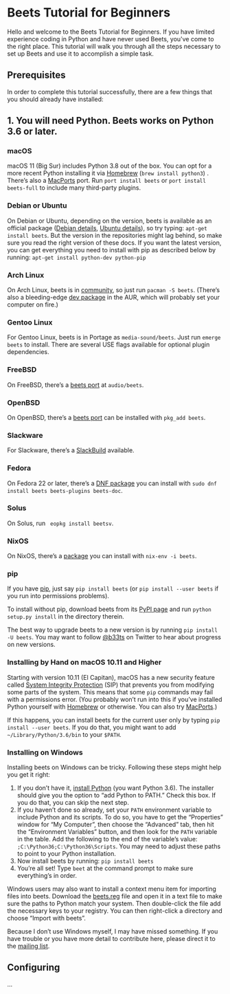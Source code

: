 # Beets Tutorial for Beginners
Hello and welcome to the Beets Tutorial for Beginners. If you have limited experience coding in Python and have never used Beets, you've 
come to the right place. This tutorial will walk you through all the steps necessary to set up Beets and use it to accomplish a simple task.

## Prerequisites
In order to complete this tutorial successfully, there are a few things that you should already have installed:

## 1. You will need Python. Beets works on Python 3.6 or later.
### macOS 
macOS 11 (Big Sur) includes Python 3.8 out of the box. You can opt for a more recent Python installing it via [Homebrew](https://brew.sh/) (` brew install python3 `)
. There’s also a [MacPorts](https://www.macports.org/) port. Run ` port install beets ` or ` port install beets-full ` to include many third-party plugins.

### Debian or Ubuntu
On Debian or Ubuntu, depending on the version, beets is available as an official package ([Debian details](https://tracker.debian.org/pkg/beets), [Ubuntu details](https://launchpad.net/ubuntu/+source/beets)), so try typing: ` apt-get install beets `. But the version in the repositories might lag behind, so make sure you read the right version of these docs. If you want the latest version, you can get everything you need to install with pip as described below by running: ` apt-get install python-dev python-pip `

### Arch Linux
On Arch Linux, beets is in [community](https://wiki.archlinux.org/title/Beets), so just run ` pacman -S beets `. (There’s also a bleeding-edge [dev package](https://aur.archlinux.org/packages/beets-git) in the AUR, which will probably set your computer on fire.)

### Gentoo Linux
For Gentoo Linux, beets is in Portage as ` media-sound/beets `. Just run ` emerge beets ` to install. There are several USE flags available for optional plugin dependencies.

### FreeBSD
On FreeBSD, there’s a [beets port](https://www.freebsd.org/ports/) at ` audio/beets `.

### OpenBSD
On OpenBSD, there’s a [beets port](https://www.openbsd.org/faq/ports/ports.html) can be installed with ` pkg_add beets `.

### Slackware
For Slackware, there’s a [SlackBuild](https://slackbuilds.org/repository/14.2/multimedia/beets/) available.

### Fedora
On Fedora 22 or later, there’s a [DNF package](https://docs.fedoraproject.org/en-US/quick-docs/dnf/) you can install with ` sudo dnf install beets beets-plugins beets-doc `.

### Solus
On Solus, run ` eopkg install beetsv`.

### NixOS
On NixOS, there’s a [package](https://github.com/NixOS/nixpkgs/tree/master/pkgs/tools/audio/beets) you can install with ` nix-env -i beets `.

### pip
If you have [pip](https://pip.pypa.io/en/stable/), just say ` pip install beets ` (or ` pip install --user beets ` if you run into permissions problems).

To install without pip, download beets from its [PyPI page](https://pypi.org/project/beets/#files) and run ` python setup.py install ` in the directory therein.

The best way to upgrade beets to a new version is by running ` pip install -U beets `. You may want to follow [@b33ts](https://twitter.com/i/flow/login?redirect_after_login=%2Fb33ts) on Twitter to hear about progress on new versions.

### Installing by Hand on macOS 10.11 and Higher
Starting with version 10.11 (El Capitan), macOS has a new security feature called [System Integrity Protection](https://support.apple.com/en-us/HT204899) (SIP) that prevents you from modifying some parts of the system. This means that some `pip` commands may fail with a permissions error. (You probably won’t run into this if you’ve installed Python yourself with [Homebrew](https://brew.sh/) or otherwise. You can also try [MacPorts](https://www.macports.org/).)

If this happens, you can install beets for the current user only by typing ` pip install --user beets `. If you do that, you might want to add ` ~/Library/Python/3.6/bin ` to your ` $PATH `.

### Installing on Windows
Installing beets on Windows can be tricky. Following these steps might help you get it right:

1. If you don’t have it, [install Python](https://www.python.org/downloads/) (you want Python 3.6). The installer should give you the option to “add Python to PATH.” Check this box. If you do that, you can skip the next step.
2. If you haven’t done so already, set your `PATH` environment variable to include Python and its scripts. To do so, you have to get the “Properties” window for “My Computer”, then choose the “Advanced” tab, then hit the “Environment Variables” button, and then look for the `PATH` variable in the table. Add the following to the end of the variable’s value: ` ;C:\Python36;C:\Python36\Scripts `. You may need to adjust these paths to point to your Python installation.
3. Now install beets by running: ` pip install beets `
4. You’re all set! Type `beet` at the command prompt to make sure everything’s in order.

Windows users may also want to install a context menu item for importing files into beets. Download the [beets.reg](https://github.com/beetbox/beets/blob/master/extra/beets.reg) file and open it in a text file to make sure the paths to Python match your system. Then double-click the file add the necessary keys to your registry. You can then right-click a directory and choose “Import with beets”.

Because I don’t use Windows myself, I may have missed something. If you have trouble or you have more detail to contribute here, please direct it to the [mailing list](https://groups.google.com/g/beets-users?pli=1).

## Configuring
...
